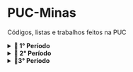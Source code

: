 # PUC-Minas

Códigos, listas e trabalhos feitos na PUC

<details>
<summary><b>📗 1° Período</b></summary>
  
- Aeds 1
- Cálculo 1
- Desenvolvimento de Interfaces Web
- Introdução à Computação
- Laboratório de Iniciação à Computação
- Trabalho Interdisciplinar I: Aplicações Web

</details>


<details>
<summary><b>📗 2° Período</b></summary>

- Aeds 2
- Arquitetura de Computadores 1
- Banco de Dados
- Cultura Religiosa
- Trabalho Interdisciplinar II: Bancos de Dados e Sistemas Inteligentes
- Sistemas Inteligentes

</details>


<details>
<summary><b>📍3° Período</b></summary>

- Aeds 3
- Arquitetura de Computadores 2
- Cálculo 2
- Engenharia de Software 1
- Linguagem de Programação
- Trabalho Interdisciplinar III: Pesquisa Aplicada

</details>
